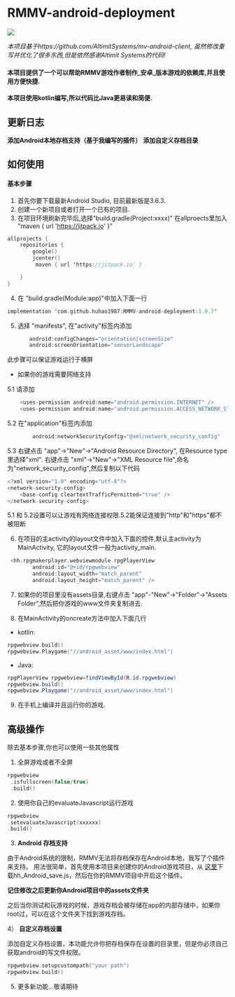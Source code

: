 # RMMV-android-deployment

<img src="https://img.shields.io/github/v/release/huhao1987/RMMV-android-deployment.svg">


 *本项目基于https://github.com/AltimitSystems/mv-android-client, 虽然修改重写并优化了很多东西,但是依然感谢Altimit Systems的代码!*

#### 本项目提供了一个可以帮助RMMV游戏作者制作_安卓_版本游戏的依赖库,并且使用方便快捷.
**本项目使用kotlin编写,所以代码比Java更易读和简便.**

## 更新日志 ##
**添加Android本地存档支持（基于我编写的插件）**
**添加自定义存档目录**

## 如何使用
#### 基本步骤
1. 首先你要下载最新Android Studio, 目前最新版是3.6.3.
2. 创建一个新项目或者打开一个已有的项目.
3. 在项目环境刷新完毕后,选择"build.gradle(Project:xxxx)" 在allproects里加入 "maven { url 'https://jitpack.io' }"
```kotlin
allprojects {
    repositories {
        google()
        jcenter()
         maven { url 'https://jitpack.io' }

    }
}
```

4. 在 "build.gradle(Module:app)"中加入下面一行
```kotlin
implementation 'com.github.huhao1987:RMMV-android-deployment:1.0.7'
```
5. 选择 "manifests", 在"activity"标签内添加
```kotlin
       android:configChanges="orientation|screenSize"
       android:screenOrientation="sensorLandscape"
```
此步骤可以保证游戏运行于横屏

* 如果你的游戏需要网络支持

5.1 请添加 
```kotlin
    <uses-permission android:name="android.permission.INTERNET" />
    <uses-permission android:name="android.permission.ACCESS_NETWORK_STATE" />
```
5.2 在"application"标签内添加 
```kotlin
        android:networkSecurityConfig="@xml/network_security_config"
```
5.3 右键点击 "app"->"New"->"Android Resource Directory", 在Resource type里选择"xml".
    右键点击 "xml"->"New"->"XML Resource file",命名为"network_security_config",然后复制以下代码
```kotlin
<?xml version="1.0" encoding="utf-8"?>
<network-security-config>
    <base-config cleartextTrafficPermitted="true" />
</network-security-config>
```
5.1 和 5.2设置可以让游戏有网络连接权限.5.2能保证连接到"http"和"https"都不被阻断

6. 在项目的主activity的layout文件中加入下面的控件,默认主activity为MainActivity, 它的layout文件一般为activity_main.
```kotlin
 <hh.rpgmakerplayer.webviewmodule.rpgPlayerView
        android:id="@+id/rpgwebview"
        android:layout_width="match_parent"
        android:layout_height="match_parent" />
 ```
  
7. 如果你的项目里没有assets目录,右键点击 "app"-"New"->"Folder"->"Assets Folder",然后把你游戏的www文件夹复制进去.

8. 在MainActivity的oncreate方法中加入下面几行
* kotlin:
```kotlin
rpgwebview.build()
rpgwebview.Playgame("//android_asset/www/index.html")
```
* Java:
```Java
rpgPlayerView rpgwebview=findViewById(R.id.rpgwebview)
rpgwebview.build()
rpgwebview.Playgame("//android_asset/www/index.html")
```
9. 在手机上编译并且运行你的游戏.

## 高级操作 
除去基本步骤,你也可以使用一些其他属性
1) 全屏游戏或者不全屏
```kotlin
rpgwebview
 .isfullscreen(false/true)
 .build()
 ```
2) 使用你自己的evaluateJavascript运行游戏
 ```kotlin
rpgwebview
 .setevaluateJavascript(xxxxxx)
 .build()
 ```
 
 3) **Android 存档支持**

   由于Android系统的限制，RMMV无法将存档保存在Android本地，我写了个插件来支持。
   用法很简单，首先使用本项目来创建你的Android游戏项目，从 [这里](https://github.com/huhao1987/RMMV-Plugins)下载hh_Android_save.js，然后在你的RMMV项目中开启这个插件。
   
   **记住修改之后更新你Android项目中的assets文件夹**
   
   之后当你测试和玩游戏的时候，游戏存档会被存储在app的内部存储中，如果你root过，可以在这个文件夹下找到游戏存档。
 
4） **自定义存档设置**

添加自定义存档设置，本功能允许你把存档保存在设置的目录里，但是你必须自己获取android的写文件权限。
     
 ```kotlin
rpgwebview.setupcustompath("your path")
rpgwebview.build()
   ```
5) 更多新功能...敬请期待


